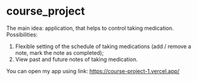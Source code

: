 # course_project

The main idea: application, that helps to control taking medication.  
Possibilities:  
1. Flexible setting of the schedule of taking medications (add / remove a note, mark the note as completed);  
2. View past and future notes of taking medication.

You can open my app using link: https://course-project-1.vercel.app/
